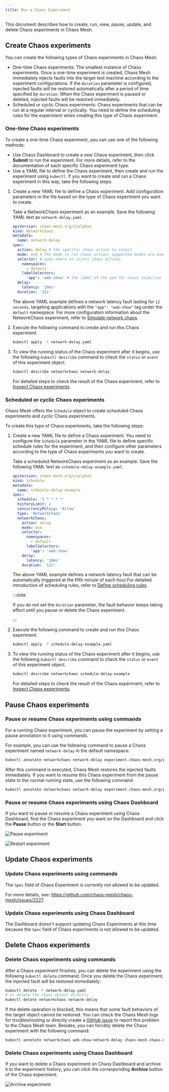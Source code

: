 ```yaml
---
title: Run a Chaos Experiment
---
```


This document describes how to create, run, view, pause, update, and delete Chaos experiments in Chaos Mesh.

## Create Chaos experiments

You can create the following types of Chaos experiments in Chaos Mesh:

- One-time Chaos experiments: The smallest instance of Chaos experiments. Once a one-time experiment is created, Chaos Mesh immediately injects faults into the target test machine according to the experiment configurations. If the `duration` parameter is configured, injected faults will be restored automatically after a period of time specified by `duration`. When the Chaos experiment is paused or deleted, injected faults will be restored immediately.
- Scheduled or cyclic Chaos experiments: Chaos experiments that can be run at a regular interval or cyclically. You need to define the scheduling rules for the experiment when creating this type of Chaos experiment.

### One-time Chaos experiments

To create a one-time Chaos experiment, you can use one of the following methods:

- Use Chaos Dashboard to create a new Chaos experiment, then click **Submit** to run the experiment. For more details, refer to the documentation of each specific Chaos experiment type.
- Use a YAML file to define the Chaos experiment, then create and run the experiment using `kubectl`. If you want to create and run a Chaos experiment in this way, take the following steps:

1. Create a new YAML file to define a Chaos experiment. Add configuration parameters in the file based on the type of Chaos experiment you want to create.

   Take a NetworkChaos experiment as an example. Save the following YAML text as `network-delay.yaml`.

   ```yaml
   apiVersion: chaos-mesh.org/v1alpha1
   kind: NetworkChaos
   metadata:
     name: network-delay
   spec:
     action: delay # the specific chaos action to inject
     mode: one # the mode to run chaos action; supported modes are one/all/fixed/fixed-percent/random-max-percent
     selector: # pods where to inject chaos actions
       namespaces:
         - default
       labelSelectors:
         'app': 'web-show' # the label of the pod for chaos injection
     delay:
       latency: '10ms'
     duration: '12s'
   ```

   The above YAML example defines a network latency fault lasting for `12 seconds`, targeting applications with the `"app": "web-show"` tag under the `default` namespace. For more configuration information about the NetworkChaos experiment, refer to [Simulate network chaos](simulate-network-chaos-on-kubernetes.md).

2. Execute the following command to create and run this Chaos experiment.

   ```sh
   kubectl apply -f network-delay.yaml
   ```

3. To view the running status of the Chaos experiment after it begins, use the following `kubectl describe` command to check the `status` or `event` of this experiment object.

   ```sh
   kubectl describe networkchaos network-delay
   ```

   For detailed steps to check the result of the Chaos experiment, refer to [Inspect Chaos experiments](inspect-chaos-experiments.md).

### Scheduled or cyclic Chaos experiments

Chaos Mesh offers the `Schedule` object to create scheduled Chaos experiments and cyclic Chaos experiments.

To create this type of Chaos experiments, take the following steps:

1. Create a new YAML file to define a Chaos experiment. You need to configure the `Schedule` parameter in the YAML file to define specific schedule rules for the experiment, and then configure other parameters according to the type of Chaos experiments you want to create.

   Take a scheduled NetworkChaos experiment as an example. Save the following YAML text as `schedule-delay-example.yaml`.

   ```yaml
   apiVersion: chaos-mesh.org/v1alpha1
   kind: Schedule
   metadata:
     name: schedule-delay-example
   spec:
     schedule: '5 * * * *'
     historyLimit: 2
     concurrencyPolicy: 'Allow'
     type: 'NetworkChaos'
     networkChaos:
       action: delay
       mode: one
       selector:
         namespaces:
           - default
         labelSelectors:
           'app': 'web-show'
       delay:
         latency: '10ms'
       duration: '12s'
   ```

   The above YAML example defines a network latency fault that can be automatically triggered at the fifth minute of each hour.For detailed introduction of scheduling rules, refer to [Define scheduling rules](define-scheduling-rules.md).

   :::note

   If you do not set the `duration` parameter, the fault behavior keeps taking effect until you pause or delete the Chaos experiment.

   :::

2. Execute the following command to create and run this Chaos experiment.

   ```sh
   kubectl apply -f schedule-delay-example.yaml
   ```

3. To view the running status of the Chaos experiment after it begins, use the following `kubectl describe` command to check the `status` or `event` of this experiment object.

   ```sh
   kubectl describe networkchaos schedule-delay-example
   ```

   For detailed steps to check the result of the Chaos experiment, refer to [Inspect Chaos experiments](inspect-chaos-experiments.md).

## Pause Chaos experiments

### Pause or resume Chaos experiments using commands

For a running Chaos experiment, you can pause the experiment by setting a pause annotation to it using commands.

For example, you can use the following command to pause a Chaos experiment named `network-delay` in the default namespace:

```sh
kubectl annotate networkchaos network-delay experiment.chaos-mesh.org/pause=true
```

After this command is executed, Chaos Mesh restores the injected faults immediately. If you want to resume this Chaos experiment from the pause state to the normal running state, use the following command:

```sh
kubectl annotate networkchaos network-delay experiment.chaos-mesh.org/pause-
```

### Pause or resume Chaos experiments using Chaos Dashboard

If you want to pause or resume a Chaos experiment using Chaos Dashboard, find the Chaos experiment you want on the Dashboard and click the **Pause** button or the **Start** button.

![Pause experiment](img/pause.png)

![Restart experiment](img/restart.png)

## Update Chaos experiments

### Update Chaos experiments using commands

The `Spec` field of Chaos Experiment is currently not allowed to be updated.

For more details, see: <https://github.com/chaos-mesh/chaos-mesh/issues/2227>.

### Update Chaos experiments using Chaos Dashboard

The Dashboard doesn't support updating Chaos Experiments at this time because the `Spec` field of Chaos experiments is not allowed to be updated.

## Delete Chaos experiments

### Delete Chaos experiments using commands

After a Chaos experiment finishes, you can delete the experiment using the following `kubectl delete` command. Once you delete the Chaos experiment, the injected fault will be restored immediately:

```sh
kubectl delete -f network-delay.yaml
# or delete the chaos object directly
kubectl delete networkchaos network-delay
```

If the delete operation is blocked, this means that some fault behaviors of the target object cannot be restored. You can check the Chaos Mesh logs for troubleshooting or directly create a [GitHub issue](https://github.com/pingcap/chaos-mesh/issues) to report this problem to the Chaos Mesh team. Besides, you can forcibly delete the Chaos experiment with the following command:

```sh
kubectl annotate networkchaos web-show-network-delay chaos-mesh.chaos-mesh.org/cleanFinalizer=forced
```

### Delete Chaos experiments using Chaos Dashboard

If you want to delete a Chaos experiment on Chaos Dashboard and archive it to the experiment history, you can click the corresponding **Archive** button of the Chaos experiment.

![Archive experiment](img/archive.png)
